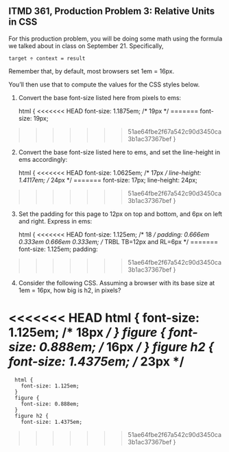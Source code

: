## ITMD 361, Production Problem 3: Relative Units in CSS

For this production problem, you will be doing some math using the formula we talked about in class
on September 21. Specifically,

    target ÷ context = result

Remember that, by default, most browsers set 1em = 16px.

You’ll then use that to compute the values for the CSS styles below.

1. Convert the base font-size listed here from pixels to ems:

      html {
<<<<<<< HEAD
        font-size: 1.1875em; /* 19px */
=======
        font-size: 19px;
>>>>>>> 51ae64fbe2f67a542c90d3450ca3b1ac37367bef
      }

2.  Convert the base font-size listed here to ems, and set the line-height in ems accordingly:

      html {
<<<<<<< HEAD
        font-size: 1.0625em; /* 17px */
        line-height: 1.4117em; /* 24px */
=======
        font-size: 17px;
        line-height: 24px;
>>>>>>> 51ae64fbe2f67a542c90d3450ca3b1ac37367bef
      }

3. Set the padding for this page to 12px on top and bottom, and 6px on left and right. Express in
ems:

      html {
<<<<<<< HEAD
        font-size: 1.125em; /* 18 */
        padding: 0.666em 0.333em 0.666em 0.333em; /* TRBL TB=12px and RL=6px */
=======
        font-size: 1.125em;
        padding:
>>>>>>> 51ae64fbe2f67a542c90d3450ca3b1ac37367bef
      }

4. Consider the following CSS. Assuming a browser with its base size at 1em = 16px, how big is h2,
in pixels?

<<<<<<< HEAD
      html { 
        font-size: 1.125em; /* 18px */
      }
      figure {
        font-size: 0.888em; /* 16px */
      }
      figure h2 {
        font-size: 1.4375em; /* 23px */
=======
      html {
        font-size: 1.125em;
      }
      figure {
        font-size: 0.888em;
      }
      figure h2 {
        font-size: 1.4375em;
>>>>>>> 51ae64fbe2f67a542c90d3450ca3b1ac37367bef
      }
